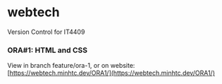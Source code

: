 # webtech
Version Control for IT4409

### ORA#1: HTML and CSS
View in branch feature/ora-1, or on website: [https://webtech.minhtc.dev/ORA1/](https://webtech.minhtc.dev/ORA1/)
